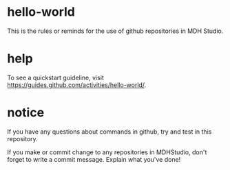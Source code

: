 # hello-world
This is the rules or reminds for the use of github repositories in MDH Studio.

# help
To see a quickstart guideline, visit https://guides.github.com/activities/hello-world/.

# notice
If you have any questions about commands in github, try and test in this repository.

If you make or commit change to any repositories in MDHStudio, don't forget to write a commit message. Explain what you've done!
